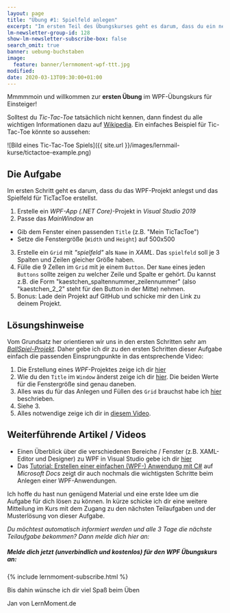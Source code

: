 ```yaml
---
layout: page
title: "Übung #1: Spielfeld anlegen"
excerpt: "Im ersten Teil des Übungskurses geht es darum, dass du ein neues WPF-Projekt anlegst, das Fenster konfigurierst und das Spielfeld mithilfe des XAML-Grid-Panels erstellst."
lm-newsletter-group-id: 128
show-lm-newsletter-subscribe-box: false
search_omit: true
banner: uebung-buchstaben
image:
  feature: banner/lernmoment-wpf-ttt.jpg
modified:
date: 2020-03-13T09:30:00+01:00
---
```


Mmmmmoin und willkommen zur **ersten Übung** im WPF-Übungskurs für Einsteiger!

Solltest du *Tic-Tac-Toe* tatsächlich nicht kennen, dann findest du alle wichtigen Informationen dazu auf [Wikipedia](https://de.wikipedia.org/wiki/Tic-Tac-Toe). Ein einfaches Beispiel für Tic-Tac-Toe könnte so aussehen:

![Bild eines Tic-Tac-Toe Spiels]({{ site.url }}/images/lernmail-kurse/tictactoe-example.png)

## Die Aufgabe
Im ersten Schritt geht es darum, dass du das WPF-Projekt anlegst und das Spielfeld für TicTacToe erstellst.

1. Erstelle ein *WPF-App (.NET Core)*-Projekt in *Visual Studio 2019*
2. Passe das *MainWindow* an
  - Gib dem Fenster einen passenden `Title` (z.B. "Mein TicTacToe")
  - Setze die Fenstergröße (`Width` und `Height`) auf 500x500
3. Erstelle ein `Grid` mit *"spielfeld"* als `Name` in *XAML*. Das `spielfeld` soll je 3 Spalten und Zeilen gleicher Größe haben.
4. Fülle die 9 Zellen im `Grid` mit je einem `Button`. Der `Name` eines jeden `Buttons` sollte zeigen zu welcher Zeile und Spalte er gehört. Du kannst z.B. die Form "kaestchen_spaltennummer_zeilennummer" (also "kaestchen_2_2" steht für den Button in der Mitte) nehmen.
5. Bonus: Lade dein Projekt auf GitHub und schicke mir den Link zu deinem Projekt.

## Lösungshinweise
Vom Grundsatz her orientieren wir uns in den ersten Schritten sehr am [*BallSpiel-Projekt*](https://www.youtube.com/watch?v=ugji-_yWoRk&list=PLP2TrPpx5VNk2g07AKxyIGdsUJNA95CDt). Daher gebe ich dir zu den ersten Schritten dieser Aufgabe einfach die passenden Einsprungpunkte in das entsprechende Video:

1. Die Erstellung eines *WPF*-Projektes zeige ich dir [hier](https://www.youtube.com/watch?v=ugji-_yWoRk&list=PLP2TrPpx5VNk2g07AKxyIGdsUJNA95CDt)
2. Wie du den `Title` im `Window` änderst zeige ich dir [hier](https://youtu.be/ugji-_yWoRk?t=230). Die beiden Werte für die Fenstergröße sind genau daneben.
3. Alles was du für das Anlegen und Füllen des `Grid` brauchst habe ich [hier](/alle/wpf-grid-panel-xaml-grundlagen/) beschrieben.
4. Siehe 3.
5. Alles notwendige zeige ich dir in [diesem Video](https://youtu.be/2gNVyMGfZTI?t=174).

## Weiterführende Artikel / Videos

- Einen Überblick über die verschiedenen Bereiche / Fenster (z.B. XAML-Editor und Designer) zu WPF in Visual Studio gebe ich dir [hier](https://youtu.be/ugji-_yWoRk?t=143)
- Das [Tutorial: Erstellen einer einfachen (WPF-) Anwendung mit C#](https://docs.microsoft.com/de-de/visualstudio/get-started/csharp/tutorial-wpf?toc=%2Fdotnet%2Fdesktop-wpf%2Ftoc.json&bc=%2Fdotnet%2Fbreadcrumb%2Ftoc.json&view=vs-2019) auf *Microsoft Docs* zeigt dir auch nochmals die wichtigsten Schritte beim Anlegen einer WPF-Anwendungen.

Ich hoffe du hast nun genügend Material und eine erste Idee um die Aufgabe für dich lösen zu können. In kürze schicke ich dir eine weitere Mitteilung im Kurs mit dem Zugang zu den nächsten Teilaufgaben und der Musterlösung von dieser Aufgabe.

*Du möchtest automatisch informiert werden und alle 3 Tage die nächste Teilaufgabe bekommen? Dann melde dich hier an:*

<div class="subscribe-notice">
  <h5>Melde dich jetzt (unverbindlich und kostenlos) für den WPF Übungskurs an:</h5>
    {% include lernmoment-subscribe.html %}
</div>

Bis dahin wünsche ich dir viel Spaß beim Üben

Jan von LernMoment.de
